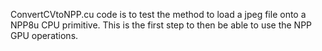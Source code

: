 ConvertCVtoNPP.cu code is to test the method to load a jpeg file onto a NPP8u CPU primitive. 
This is the first step to then be able to use the NPP GPU operations.
